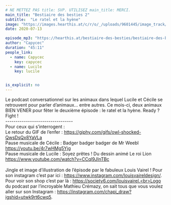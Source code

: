```yaml
---
# NE METTEZ PAS title: SVP. UTILISEZ main_title: MERCI.
main_title: "Bestiaire des besties 2"
subtitle:  "Le ratel et la hyène"
image: "https://images.hearthis.at/c/r/o/_/uploads/9601445/image_track/4946250/w1400_h1400_q70_m1594660916----cropped_1594660911209.jpg"
date: 2020-07-13

episode_mp3: "https://hearthis.at/bestiaire-des-besties/bestiaire-des-besties-2-le-ratel-et-la-hyene/listen.mp3?s=Hk4"
author: "Capycec"
duration: "45:11"
people_link: 
  - name: Capycec
    key: capycec
  - name: Lucile
    key: lucile


is_explicit: no
---
```


<PodcastHeader/>

<!-- ECRIRE LA DESCRIPTION DE L'EPISODE SOUS CETTE LIGNE -->
Le podcast conversationnel sur les animaux dans lequel Lucile et Cécile se retrouvent pour parler d’animaux… entre autres. Ce mois-ci, deux animaux BIEN VENER pour fêter le deuxième épisode : le ratel et la hyène. Ready ? Fight !<br>---------------------------------<br>Pour ceux qui s’interrogent :<br>Le retour du GIF de l’enfer : https://giphy.com/gifs/owl-shocked-QwsDsQx8YaVLa<br>Pause musicale de Cécile : Badger badger badger de Mr Weebl https://youtu.be/4r7wHMg5Yjg<br>Pause musicale de Lucile : Soyez prêtes ! Du dessin animé Le roi Lion https://www.youtube.com/watch?v=CCql9JInTBc<br><br>Jingle et image d’illustration de l’épisode par le fabuleux Louis Vairel ! Pour son instagram c’est par ici : https://www.instagram.com/louisvaireldesign/. Pour voir son shop c’est par là : https://society6.com/louisvairel.<br>Logo du podcast par l’incroyable Mathieu Crémazy, on sait tous que vous voulez aller sur son Instagram : https://instagram.com/chapi_draw?igshid=utwk9rt6cwq5.

